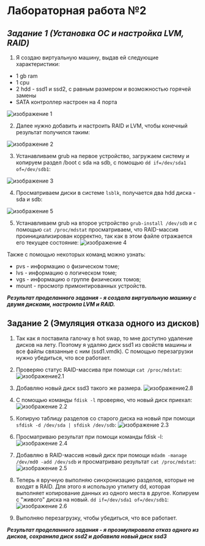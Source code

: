 **Лабораторная работа №2**
==========================
*Задание 1 (Установка ОС и настройка LVM, RAID)*
-------------------------------------------------
1. Я создаю виртуальную машину, выдав ей следующие характеристики: 

* 1 gb ram
* 1 cpu
* 2 hdd - ssd1 и ssd2, с равным размером и возможностью горячей замены
* SATA контроллер настроен на 4 порта

![изображение 1](images/1.1.jpg)

2. Далее нужно добавить и настроить RAID и LVM, чтобы конечный результат получился таким:

![изображение 2](images/1.2.jpg)

3. Устанавливаем  grub на первое устройство, загружаем систему и копируем раздел /boot с sda на sdb, с помощью `dd if=/dev/sda1 of=/dev/sdb1`:

![изображение 3](images/1.3.jpg)

4. Просматриваем диски в системе `lsblk`, получается два hdd диска - sda и sdb:

![изображение 5](images/5.jpg)

5. Устанавливаем grub на второе устройство `grub-install /dev/sdb` и с помощью `cat /proc/mdstat` просматриваем, что RAID-массив проинициализирован корректно, так как в этом файле отражается его текущее состояние:
![изображение 4](images/4.jpg)

Также с помощью некоторых команд можно узнать: 
* pvs - информацию о физическом томе;
* lvs - информацию о логическом томе;
* vgs - информацию о группе физических томов;
* mount - просмотр примонтированных устройств.

***Результат проделанного задания - я создала виртуальную машину с двумя дисками, настроила LVM и RAID.***



Задание 2 (Эмуляция отказа одного из дисков)
--------------------------------------------

1. Так как я поставила галочку в hot swap, то мне доступно удаление дисков на лету. Поэтому я удаляю диск ssd1 из свойств машины и все файлы связанные с ним (ssd1.vmdk). С помощью перезагрузки нужно убедиться, что все работает. 

2. Проверяю статус RAID-массива при помощи `cat /proc/mdstat`:
![изображение2.1](images/2.1.jpg)

3. Добавляю новый диск ssd3 такого же размера.
![изображение2.8](images/2.8.jpg)

4. С помощью команды `fdisk -l` проверяю, что новый диск приехал:
![изображение 2.2](images/2.2.jpg)

5. Копирую таблицу разделов со старого диска на новый при помощи  `sfdisk -d /dev/sda | sfdisk /dev/sdb`:
![изображение 2.3](images/2.3.jpg)

6. Просматриваю результат при помощи команды fdisk -l:
![изображение 2.4](images/2.4.jpg)

7. Добавляю в RAID-массив новый диск при помощи  `mdadm -manage /dev/md0 -add /dev/sdb` и просматриваю результат  `cat /proc/mdstat`:
![изображение 2.5](images/2.5.jpg)

8. Теперь я вручную выполняю синхронизацию разделов, которые не входят в RAID. Для этого я использую утилиту dd, которая выполняет копирование данных из одного места в другое. Копируем с "живого" диска на новый.  `dd if=/dev/sda1 of=/dev/sdb1`:
![изображение 2.6](images/2.6.jpg)

9. Выполняю перезагрузку, чтобы убедиться, что все работает.

***Результат проделанного задания - я проэмулировала отказ одного из дисков, сохранила диск ssd2 и добавила новый диск ssd3***
